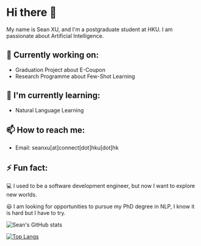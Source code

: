 # Hi there 👋

My name is Sean XU, and I'm a postgraduate student at HKU. I am passionate about Artificial Intelligence.

## 🔭 Currently working on:

- Graduation Project about E-Coupon
- Research Programme about Few-Shot Learning

## 🌱 I'm currently learning:

- Natural Language Learning

## 📫 How to reach me:

- Email: seanxu[at]connect[dot]hku[dot]hk

## ⚡ Fun fact:

💻  I used to be a software development engineer, but now I want to explore new worlds.

😃  I am looking for opportunities to pursue my PhD degree in NLP, I know it is hard but I have to try.



![Sean's GitHub stats](https://github-readme-stats-alpha-blush-33.vercel.app/api?username=seanxuu&show_icons=true&theme=default&count_private=true&layout=compact)

[![Top Langs](https://github-readme-stats-alpha-blush-33.vercel.app/api/top-langs/?username=seanxuu&layout=pie)](https://github.com/sesanxuu/github-readme-stats)
